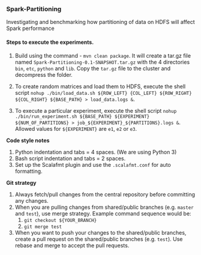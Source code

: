 ### Spark-Partitioning

Investigating and benchmarking how partitioning of data on HDFS will affect Spark performance

#### Steps to execute the experiments.

1. Build using the command - `mvn clean package`. It will create a tar.gz file named `Spark-Partitioning-0.1-SNAPSHOT.tar.gz` with the 4 directories `bin`, `etc`, `python` and `lib`.
Copy the `tar.gz` file to the cluster and decompress the folder.

2. To create random matrices and load them to HDFS, execute the shell script `nohup ./bin/load_data.sh ${ROW_LEFT} {COL_LEFT} ${ROW_RIGHT} ${COL_RIGHT} ${BASE_PATH} > load_data.logs &`.

3. To execute a particular experiment, execute the shell script `nohup ./bin/run_experiment.sh ${BASE_PATH} ${EXPERIMENT} ${NUM_OF_PARTITIONS} > job_${EXPERIMENT}_${PARTITIONS}.logs &`.
Allowed values for `${EXPERIMENT}` are `e1`, `e2` or `e3`.

**Code style notes**
1. Python indentation and tabs = 4 spaces. (We are using Python 3)
2. Bash script indentation and tabs = 2 spaces.
3. Set up the Scalafmt plugin and use the `.scalafmt.conf` for auto formatting.

**Git strategy**
1. Always fetch/pull changes from the central repository before committing any changes.
2. When you are pulling changes from shared/public branches (e.g. `master` and `test`),
use merge strategy. Example command sequence would be:
    1. `git checkout ${YOUR_BRANCH}`
    2. `git merge test`
3. When you want to push your changes to the shared/public branches, create a pull request on the shared/public branches (e.g. `test`).
Use rebase and merge to accept the pull requests.